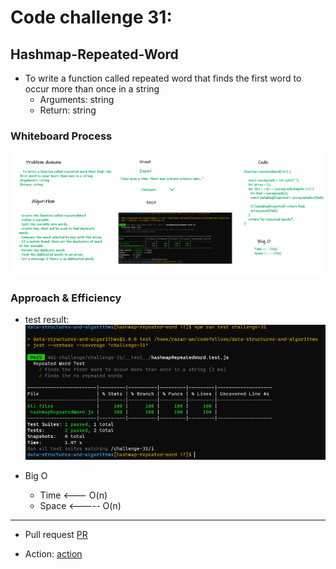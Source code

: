 # Code challenge 31:

## Hashmap-Repeated-Word
<!-- Description of the challenge -->
- To write a function called repeated word that finds the first word to occur
more than once in a string
   - Arguments: string
   - Return: string

### Whiteboard Process
<!-- Embedded whiteboard image -->

![image](/images/reapeted.png)

### Approach & Efficiency
<!-- What approach did you take? Discuss Why. What is the Big O space/time for this approach? -->

- test result:
![image](/images/reapeted-test.PNG)

- Big O 
   - Time <--- O(n)
   - Space <----- O(n)

---------------------------

- Pull request
[PR](https://github.com/Razan-am/data-structures-and-algorithms/pull/48)

- Action:
[action](https://github.com/Razan-am/data-structures-and-algorithms/runs/3609006729?check_suite_focus=true)

